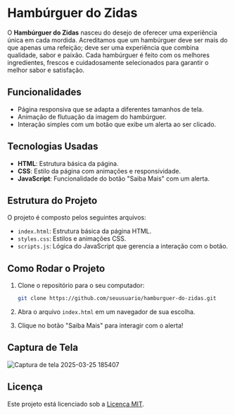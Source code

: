 # Hambúrguer do Zidas

O **Hambúrguer do Zidas** nasceu do desejo de oferecer uma experiência única em cada mordida. Acreditamos que um hambúrguer deve ser mais do que apenas uma refeição; deve ser uma experiência que combina qualidade, sabor e paixão. Cada hambúrguer é feito com os melhores ingredientes, frescos e cuidadosamente selecionados para garantir o melhor sabor e satisfação.

## Funcionalidades

- Página responsiva que se adapta a diferentes tamanhos de tela.
- Animação de flutuação da imagem do hambúrguer.
- Interação simples com um botão que exibe um alerta ao ser clicado.

## Tecnologias Usadas

- **HTML**: Estrutura básica da página.
- **CSS**: Estilo da página com animações e responsividade.
- **JavaScript**: Funcionalidade do botão "Saiba Mais" com um alerta.

## Estrutura do Projeto

O projeto é composto pelos seguintes arquivos:

- `index.html`: Estrutura básica da página HTML.
- `styles.css`: Estilos e animações CSS.
- `scripts.js`: Lógica do JavaScript que gerencia a interação com o botão.

## Como Rodar o Projeto

1. Clone o repositório para o seu computador:

    ```bash
    git clone https://github.com/seuusuario/hamburguer-do-zidas.git
    ```

2. Abra o arquivo `index.html` em um navegador de sua escolha.

3. Clique no botão "Saiba Mais" para interagir com o alerta!

## Captura de Tela

![Captura de tela 2025-03-25 185407](https://github.com/user-attachments/assets/a3bbde41-9fb7-4d90-bd28-f8c0e53126fe)

## Licença

Este projeto está licenciado sob a [Licença MIT](LICENSE).
